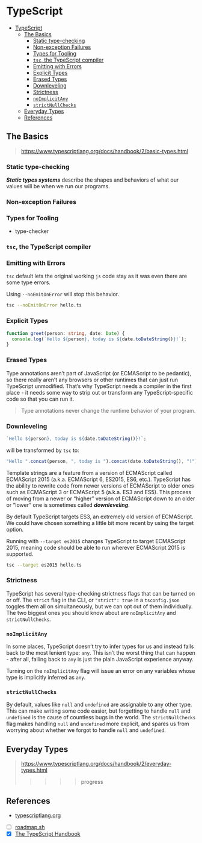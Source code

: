 # TypeScript

- [TypeScript](#typescript)
  - [The Basics](#the-basics)
    - [Static type-checking](#static-type-checking)
    - [Non-exception Failures](#non-exception-failures)
    - [Types for Tooling](#types-for-tooling)
    - [`tsc`, the TypeScript compiler](#tsc-the-typescript-compiler)
    - [Emitting with Errors](#emitting-with-errors)
    - [Explicit Types](#explicit-types)
    - [Erased Types](#erased-types)
    - [Downleveling](#downleveling)
    - [Strictness](#strictness)
    - [`noImplicitAny`](#noimplicitany)
    - [`strictNullChecks`](#strictnullchecks)
  - [Everyday Types](#everyday-types)
  - [References](#references)

## The Basics

> <https://www.typescriptlang.org/docs/handbook/2/basic-types.html>

### Static type-checking

***Static types systems*** describe the shapes and behaviors of what our values
will be when we run our programs.

### Non-exception Failures

### Types for Tooling

- type-checker

### `tsc`, the TypeScript compiler

### Emitting with Errors

`tsc` default lets the original working `js` code stay as it was even there
are some type errors.

Using `--noEmitOnError` will stop this behavior.

```sh
tsc --noEmitOnError hello.ts
```

### Explicit Types

```ts
function greet(person: string, date: Date) {
  console.log(`Hello ${person}, today is ${date.toDateString()}!`);
}
```

### Erased Types

Type annotations aren’t part of JavaScript (or ECMAScript to be pedantic), so
there really aren’t any browsers or other runtimes that can just run TypeScript
unmodified. That’s why TypeScript needs a compiler in the first place - it
needs some way to strip out or transform any TypeScript-specific code so that
you can run it.

> Type annotations never change the runtime behavior of your program.

### Downleveling

```ts
`Hello ${person}, today is ${date.toDateString()}!`;
```

will be transformed by `tsc` to:

```ts
"Hello ".concat(person, ", today is ").concat(date.toDateString(), "!");
```

Template strings are a feature from a version of ECMAScript called ECMAScript
2015 (a.k.a. ECMAScript 6, ES2015, ES6, etc.). TypeScript has the ability to
rewrite code from newer versions of ECMAScript to older ones such as ECMAScript
3 or ECMAScript 5 (a.k.a. ES3 and ES5). This process of moving from a newer or
“higher” version of ECMAScript down to an older or “lower” one is sometimes
called ***downleveling***.

By default TypeScript targets ES3, an extremely old version of ECMAScript. We
could have chosen something a little bit more recent by using the target
option.

Running with `--target es2015` changes TypeScript to target ECMAScript 2015,
meaning code should be able to run wherever ECMAScript 2015 is supported.

```sh
tsc --target es2015 hello.ts
```

### Strictness

TypeScript has several type-checking strictness flags that can be turned on or
off. The `strict` flag in the CLI, or `"strict": true` in a `tsconfig.json`
toggles them all on simultaneously, but we can opt out of them individually.
The two biggest ones you should know about are `noImplicitAny` and
`strictNullChecks`.

### `noImplicitAny`

In some places, TypeScript doesn’t try to infer types for us and instead falls
back to the most lenient type: `any`. This isn’t the worst thing that can
happen - after all, falling back to `any` is just the plain JavaScript
experience anyway.

Turning on the `noImplicitAny` flag will issue an error on any variables whose
type is implicitly inferred as `any`.

### `strictNullChecks`

By default, values like `null` and `undefined` are assignable to any other
type. This can make writing some code easier, but forgetting to handle `null`
and `undefined` is the cause of countless bugs in the world. The
`strictNullChecks` flag makes handling `null` and `undefined` more explicit,
and spares us from worrying about whether we forgot to handle `null` and
`undefined`.

## Everyday Types

> <https://www.typescriptlang.org/docs/handbook/2/everyday-types.html>
>
>>>>> progress

## References

- [typescriptlang.org](https://www.typescriptlang.org/)
- [ ] [roadmap.sh](https://roadmap.sh/typescript)
- [x] [The TypeScript Handbook](https://www.typescriptlang.org/docs/handbook/intro.html)

